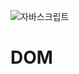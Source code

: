 ![자바스크립트](https://user-images.githubusercontent.com/101937709/170766594-421799b9-fa30-471a-979b-8ad189881dff.jpg)


# DOM

